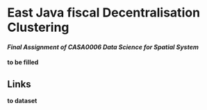 # East Java fiscal Decentralisation Clustering
#### *Final Assignment of CASA0006 Data Science for Spatial System*
**to be filled**
## Links
**to dataset**

